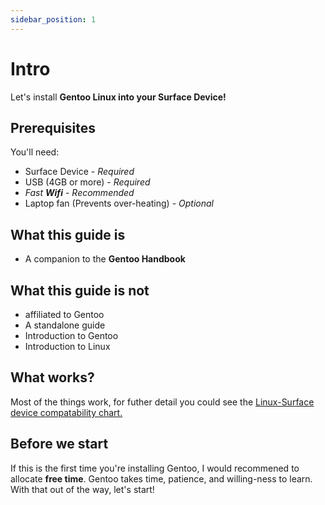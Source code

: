 ```yaml
---
sidebar_position: 1
---
```


# Intro

Let's install **Gentoo Linux into your Surface Device!**

## Prerequisites
You'll need:
- Surface Device - *Required*
- USB (4GB or more) - *Required*
- _Fast **Wifi**_ - *Recommended*
- Laptop fan (Prevents over-heating) - *Optional*

## What this guide is
- A companion to the **Gentoo Handbook**

## What this guide is not
- affiliated to Gentoo
- A standalone guide
- Introduction to Gentoo
- Introduction to Linux

## What works?
Most of the things work, for futher detail you could see the [Linux-Surface device compatability chart.](https://github.com/linux-surface/linux-surface/wiki/Supported-Devices-and-Features) 


## Before we start
If this is the first time you're installing Gentoo, I would recommened to allocate **free time**. Gentoo takes time, patience, and willing-ness to learn. With that out of the way, let's start!

